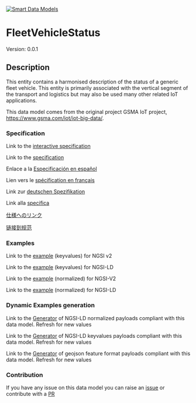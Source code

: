 [![Smart Data Models](https://smartdatamodels.org/wp-content/uploads/2022/01/SmartDataModels_logo.png "Logo")](https://smartdatamodels.org)
# FleetVehicleStatus
Version: 0.0.1

## Description 

This entity contains a harmonised description of the status of a generic fleet vehicle. This entity is primarily associated with the vertical segment of the transport and logistics but may also be used many other related IoT applications.

This data model comes from the original project GSMA IoT project, https://www.gsma.com/iot/iot-big-data/.
### Specification

Link to the [interactive specification](https://swagger.lab.fiware.org/?url=https://smart-data-models.github.io/dataModel.Transportation/FleetVehicleStatus/swagger.yaml)

Link to the [specification](https://github.com/smart-data-models/dataModel.Transportation/blob/master/FleetVehicleStatus/doc/spec.md)

Enlace a la [Especificación en español](https://github.com/smart-data-models/dataModel.Transportation/blob/master/FleetVehicleStatus/doc/spec_ES.md)

Lien vers le [spécification en français](https://github.com/smart-data-models/dataModel.Transportation/blob/master/FleetVehicleStatus/doc/spec_FR.md)

Link zur [deutschen Spezifikation](https://github.com/smart-data-models/dataModel.Transportation/blob/master/FleetVehicleStatus/doc/spec_DE.md)

Link alla [specifica](https://github.com/smart-data-models/dataModel.Transportation/blob/master/FleetVehicleStatus/doc/spec_IT.md)

[仕様へのリンク](https://github.com/smart-data-models/dataModel.Transportation/blob/master/FleetVehicleStatus/doc/spec_JA.md)

[链接到规范](https://github.com/smart-data-models/dataModel.Transportation/blob/master/FleetVehicleStatus/doc/spec_ZH.md)
### Examples

Link to the [example](https://smart-data-models.github.io/dataModel.Transportation/FleetVehicleStatus/examples/example.json) (keyvalues) for NGSI v2

Link to the [example](https://smart-data-models.github.io/dataModel.Transportation/FleetVehicleStatus/examples/example.jsonld) (keyvalues) for NGSI-LD

Link to the [example](https://smart-data-models.github.io/dataModel.Transportation/FleetVehicleStatus/examples/example-normalized.json) (normalized) for NGSI-V2

Link to the [example](https://smart-data-models.github.io/dataModel.Transportation/FleetVehicleStatus/examples/example-normalized.jsonld) (normalized) for NGSI-LD
### Dynamic Examples generation

Link to the [Generator](https://smartdatamodels.org/extra/ngsi-ld_generator.php?schemaUrl=https://raw.githubusercontent.com/smart-data-models/dataModel.Transportation/master/FleetVehicleStatus/schema.json&email=info@smartdatamodels.org) of NGSI-LD normalized payloads compliant with this data model. Refresh for new values

Link to the [Generator](https://smartdatamodels.org/extra/ngsi-ld_generator_keyvalues.php?schemaUrl=https://raw.githubusercontent.com/smart-data-models/dataModel.Transportation/master/FleetVehicleStatus/schema.json&email=info@smartdatamodels.org) of NGSI-LD keyvalues payloads compliant with this data model. Refresh for new values

Link to the [Generator](https://smartdatamodels.org/extra/geojson_features_generator.php?schemaUrl=https://raw.githubusercontent.com/smart-data-models/dataModel.Transportation/master/FleetVehicleStatus/schema.json&email=info@smartdatamodels.org) of geojson feature format payloads compliant with this data model. Refresh for new values
### Contribution

 If you have any issue on this data model you can raise an [issue](https://github.com/smart-data-models/dataModel.Transportation/issues)  or contribute with a [PR](https://github.com/smart-data-models/dataModel.Transportation/pulls)